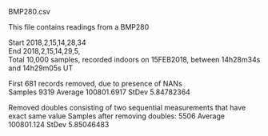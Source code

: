 BMP280.csv

This file contains readings from a BMP280	

Start	2018,2,15,14,28,34						
End	2018,2,15,14,29,5,		
Total 10,000 samples, recorded indoors on 15FEB2018, between 14h28m34s and 14h29m05s UT

First 681 records removed, due to presence of NANs			
Samples	9319		Average	100801.6917		StDev	5.84782364

Removed doubles consisting of two sequential measurements that have exact same value
Samples after removing doubles:	5506		Average	100801.124 StDev 5.85046483
